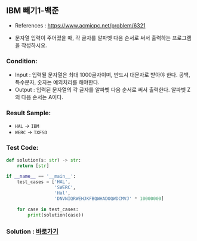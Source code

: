 ## IBM 빼기1-백준

* References : https://www.acmicpc.net/problem/6321

* 문자열 입력이 주어졌을 때, 각 글자를 알파벳 다음 순서로 써서 출력하는 프로그램을 작성하시오.


### Condition:

*  Input : 입력될 문자열은 최대 1000글자이며, 반드시 대문자로 받아야 한다. 공백, 특수문자, 숫자는 예외처리를 해야한다.
*  Output : 입력된 문자열의 각 글자를 알파벳 다음 순서로 써서 출력한다. 알파벳 Z의 다음 순서는 A이다.

### Result Sample:
* `HAL` -> `IBM`
* `WERC` -> `TXFSD`

### Test Code:
```python
def solution(s: str) -> str:
    return [str]

if __name__ == '__main__':
    test_cases = ['HAL',
                  'SWERC',
                  'Hal',
                  'DNVNIQRWEHJKFBQWHADOQWDCMVJ' * 10000000]

    for case in test_cases:
        print(solution(case))
```

### Solution : [바로가기](https://github.com/takhyun12/Algorithm-Essential-Training/blob/main/Solutions/ibm1.py)
